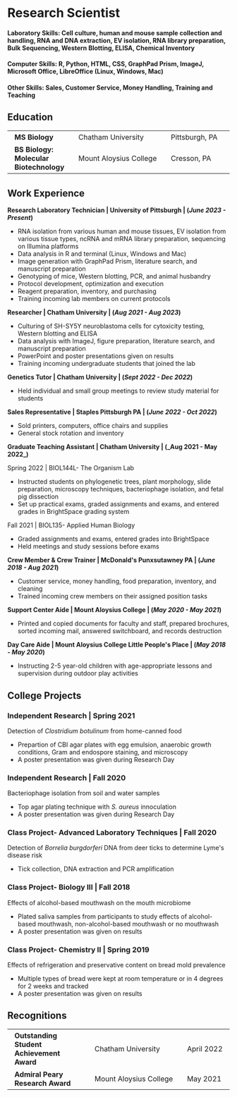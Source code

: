 
# Research Scientist


#### Laboratory Skills: Cell culture, human and mouse sample collection and handling, RNA and DNA extraction, EV isolation, RNA library preparation, Bulk Sequencing, Western Blotting, ELISA, Chemical Inventory

#### Computer Skills: R, Python, HTML, CSS, GraphPad Prism, ImageJ, Microsoft Office, LibreOffice (Linux, Windows, Mac)

#### Other Skills: Sales, Customer Service, Money Handling, Training and Teaching


## Education
<table style="margin: 0 auto; border-collapse: collapse; margin-bottom: 2em; width:100%;">
  <tr>
    <td style="padding: 4px 16px;"><strong>MS Biology</strong></td>
    <td style="padding: 4px 16px;white-space:nowrap;">Chatham University</td>
    <td style="padding: 4px 16px;white-space:nowrap;">Pittsburgh, PA</td>
    <td style="padding: 4px 16px; white-space:nowrap;">Aug 2023</td>
  </tr>
  <tr>
    <td style="padding: 4px 16px;"> <strong>BS Biology: Molecular Biotechnology</strong></td>
    <td style="padding: 4px 16px;white-space:nowrap;">Mount Aloysius College</td>
    <td style="padding: 4px 16px;white-space:nowrap;">Cresson, PA</td>
    <td style="padding: 4px 16px; white-space: nowrap;">June 2021</td>
  </tr>
</table>

## Work Experience
**Research Laboratory Technician      | University of Pittsburgh                           |  (_June 2023 - Present_)**
- RNA isolation from various human and mouse tissues, EV isolation from various tissue types, ncRNA and mRNA library preparation, sequencing on Illumina platforms
- Data analysis in R and terminal (Linux, Windows and Mac)
- Image generation with GraphPad Prism, literature search, and manuscript preparation
- Genotyping of mice, Western blotting, PCR, and animal husbandry
- Protocol development, optimization and execution
- Reagent preparation, inventory, and purchasing
- Training incoming lab members on current protocols

**Researcher                  |          Chatham University        |         (_Aug 2021 - Aug 2023_)**
- Culturing of SH-SY5Y neuroblastoma cells for cytoxicity testing, Western blotting and ELISA
- Data analysis with ImageJ, figure preparation, literature search, and manuscript preparation
- PowerPoint and poster presentations given on results
- Training incoming undergraduate students that joined the lab

**Genetics Tutor               |        Chatham University             |     (_Sept 2022 - Dec 2022_)**
- Held individual and small group meetings to review study material for students

**Sales Representative          |      Staples Pittsburgh PA         |       (_June 2022 - Oct 2022_)**
- Sold printers, computers, office chairs and supplies
- General stock rotation and inventory


<p><strong> Graduate Teaching Assistant      |       Chatham University     |      (_Aug 2021 - May 2022_) </strong></p>

Spring 2022 |  BIOL144L- The Organism Lab
- Instructed students on phylogenetic trees, plant morphology, slide preparation, microscopy techniques, bacteriophage isolation, and fetal pig dissection
- Set up practical exams, graded assignments and exams, and entered grades in BrightSpace grading system

Fall 2021 |    BIOL135- Applied Human Biology
- Graded assignments and exams, entered grades into BrightSpace
- Held meetings and study sessions before exams

**Crew Member & Crew Trainer    |   McDonald's Punxsutawney PA         |      (_June 2018 - Aug 2021_)**
- Customer service, money handling, food preparation, inventory, and cleaning
- Trained incoming crew members on their assigned position tasks

**Support Center Aide        |        Mount Aloysius College           |      (_May 2020 - May 2021_)**
- Printed and copied documents for faculty and staff, prepared brochures, sorted incoming mail, answered switchboard, and records destruction

**Day Care Aide      |   Mount Aloysius College Little People's Place     |   (_May 2018 - May 2020_)**
- Instructing 2-5 year-old children with age-appropriate lessons and supervision during outdoor play activities


## College Projects
### Independent Research                         |           Spring 2021
Detection of <i>Clostridium botulinum</i> from home-canned food
- Prepartion of CBI agar plates with egg emulsion, anaerobic growth conditions, Gram and endospore staining, and microscopy
- A poster presentation was given during Research Day 

### Independent Research                       |              Fall 2020
Bacteriophage isolation from soil and water samples
- Top agar plating technique with <i>S. aureus</i>  innoculation
- A poster presentation was given during Research Day

### Class Project- Advanced Laboratory Techniques       |     Fall 2020
Detection of <i>Borrelia burgdorferi</i> DNA from deer ticks to determine Lyme's disease risk
- Tick collection, DNA extraction and PCR amplification

### Class Project- Biology III                       |        Fall 2018
Effects of alcohol-based mouthwash on the mouth microbiome
- Plated saliva samples from participants to study effects of alcohol-based mouthwash, non-alcohol-based mouthwash or no mouthwash
- A poster presentation was given on results

### Class Project- Chemistry II              |               Spring 2019
Effects of refrigeration and preservative content on bread mold prevalence
- Multiple types of bread were kept at room temperature or in 4 degrees for 2 weeks and tracked
- A poster presentation was given on results

## Recognitions

<table style="margin: 0 auto; border-collapse: collapse; margin-bottom: 2em; width:100%;">
  <tr>
    <td style="padding: 4px 16px;"> <strong>Outstanding Student Achievement Award</strong></td>
    <td style="padding: 4px 16px;white-space:nowrap;">Chatham University</td>
    <td style="padding: 4px 16px; white-space: nowrap;">April 2022</td>
  </tr>
  <tr>
    <td style="padding: 4px 16px;"> <strong>Admiral Peary Research Award</strong></td>
    <td style="padding: 4px 16px;white-space:nowrap;">Mount Aloysius College</td>
    <td style="padding: 4px 16px; white-space: nowrap;">May 2021</td>
  </tr>
</table>
